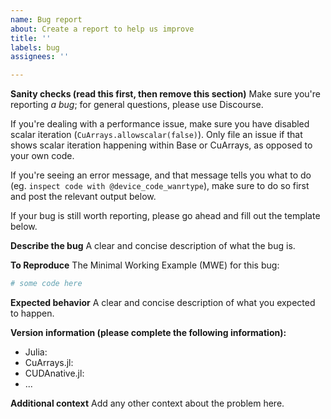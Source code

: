 ```yaml
---
name: Bug report
about: Create a report to help us improve
title: ''
labels: bug
assignees: ''

---
```


**Sanity checks (read this first, then remove this section)**
Make sure you're reporting *a bug*; for general questions, please use Discourse.

If you're dealing with a performance issue, make sure you have disabled scalar iteration (`CuArrays.allowscalar(false)`). Only file an issue if that shows scalar iteration happening within Base or CuArrays, as opposed to your own code.

If you're seeing an error message, and that message tells you what to do (eg. `inspect code with @device_code_wanrtype`), make sure to do so first and post the relevant output below.

If your bug is still worth reporting, please go ahead and fill out the template below.

**Describe the bug**
A clear and concise description of what the bug is.

**To Reproduce**
The Minimal Working Example (MWE) for this bug:
```julia
# some code here
```

**Expected behavior**
A clear and concise description of what you expected to happen.

**Version information (please complete the following information):**
 - Julia:
 - CuArrays.jl:
 - CUDAnative.jl:
 - ...

**Additional context**
Add any other context about the problem here.
